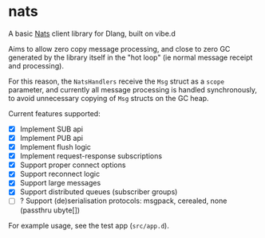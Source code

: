 # nats
A basic [Nats](http://nats.io) client library for Dlang, built on vibe.d

Aims to allow zero copy message processing, and close to zero GC generated by the library 
itself in the "hot loop" (ie normal message receipt and processing).

For this reason, the `NatsHandlers` receive the `Msg` struct as a `scope` parameter,
and currently all message processing is handled synchronously, to avoid unnecessary
copying of `Msg` structs on the GC heap.

Current features supported:
- [x] Implement SUB api
- [x] Implement PUB api
- [x] Implement flush logic
- [x] Implement request-response subscriptions
- [x] Support proper connect options
- [x] Support reconnect logic
- [x] Support large messages
- [x] Support distributed queues (subscriber groups)
- [ ] ? Support (de)serialisation protocols: msgpack, cerealed, none (passthru ubyte[])

For example usage, see the test app (`src/app.d`).
